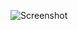 ![Screenshot](https://raw.githubusercontent.com/Cryakl/Ultimate-RAT-Collection/refs/heads/main/TequilaBandita/Tequila%20Bandita%201.2f/Screenshot.png)
